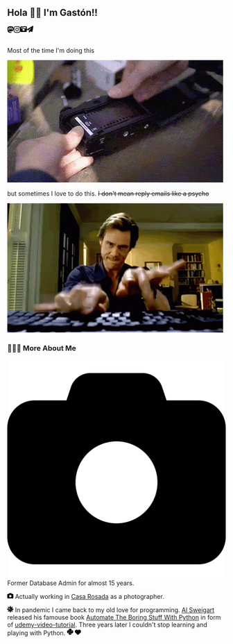## Hola 👋🏽 I'm Gastón!!

<a href="https://mastodon.social/ludomatic">
    <img align="left" width="15px" src="assets/SVG/mastodon.svg">
</a>
<a href="https://instagram.com/ludomatic">
    <img align="left" width="15px" src="assets/SVG/instagram.svg">
</a>
<a href="https://gastonabril.com.ar">
    <img align="left" width="15px" src="assets/SVG/camera-retro-solid.svg">
</a>
<a href="mailto:hello@gastonabril.com.ar">
    <img align="left" width="15px" src="assets/SVG/paper-plane-solid.svg">
</a>

<br>
<br>

Most of the time I'm doing this

![Alt text](assets/images/camera.gif)

but sometimes I love to do this. ~~I don't mean reply emails like a psycho~~

![Alt text](assets/images/jim-carrey-bruce-almighty.gif)

### 👨🏻‍💻 More About Me


 ![Alt text](assets/SVG/camera-solid.svg?size=16&color=808080)Former Database Admin for almost 15 years.

<img width="14px" src="assets/SVG/camera-solid.svg"> Actually working in [Casa Rosada](https://www.casarosada.gob.ar/la-casa-rosada/historia) as a photographer.

<img width="14px" src="assets/SVG/virus-covid-solid.svg"> In pandemic I came back to my old love for programming. [Al Sweigart](https://alsweigart.com) released his famouse book [Automate The Boring Stuff With Python](https://automatetheboringstuff.com) in form of [udemy-video-tutorial](https://www.udemy.com/course/automate/). Three years later I couldn't stop learning and playing with Python. <img width="14px" src="assets/SVG/python.svg"> <img width="14px" src="assets/SVG/heart-solid.svg">
